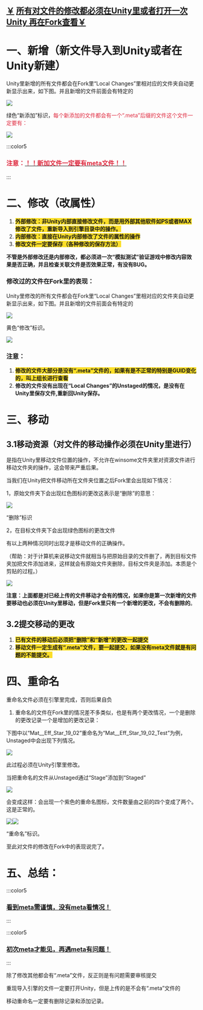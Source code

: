 ## <u>￥</u> **<u>所有对文件的修改都必须在Unity里或者打开一次Unity 再在Fork查看￥</u>**
# 一、新增（新文件导入到Unity或者在Unity新建）
Unity里新增的所有文件都会在Fork里“Local Changes”里相对应的文件夹自动更新显示出来，如下图。并且新增的文件前面会有特定的

![](https://cdn.nlark.com/yuque/0/2024/png/12926950/1712457860039-781b4dcc-6e85-4f52-ab60-096b2445de68.png)

绿色“新添加”标识，<font style="color:#DF2A3F;">每个新添加的文件都会有一个“.meta”后缀的文件这个文件一定要有：</font>

![](https://cdn.nlark.com/yuque/0/2024/png/12926950/1712457860434-3c259d54-060f-4674-8218-76f1de4ebc86.png)

:::color5
### <font style="color:#DF2A3F;">注意：</font><u><font style="color:#DF2A3F;">！！新加文件一定要有meta文件！！</font></u>
:::

# 二、修改（改属性）
1. **<font style="background-color:#FBDE28;">外部修改：非Unity内部直接修改文件，而是用外部其他软件如PS或者MAX修改了文件，重新导入到引擎目录中的操作。</font>**
2. **<font style="background-color:#FBDE28;">内部修改：直接在Unity内部修改了文件的属性的操作</font>**
3. **<font style="background-color:#FBDE28;">修改文件一定要保存（各种修改的保存方法）</font>**

**不管是外部修改还是内部修改，都必须进一次“模拟测试”验证游戏中修改内容效果是否正确，并且检查关联文件是否效果正常，有没有BUG。**

### 修改过的文件在Fork里的表现：
Unity里修改的所有文件都会在Fork里“Local Changes”里相对应的文件夹自动更新显示出来，如下图。并且新增的文件前面会有特定的

![](https://cdn.nlark.com/yuque/0/2024/png/12926950/1712457861090-12505a0e-068a-4d2b-a7c1-738c1f9527bb.png)

黄色“修改”标识。

![](https://cdn.nlark.com/yuque/0/2024/png/12926950/1712457861717-ad0140d7-dc44-4365-9bd3-0e4e7d0c92b6.png)

### 注意：
1. **<font style="background-color:#FBDE28;">修改的文件大部分是没有“.meta”文件的，如果有是不正常的特别是GUID变化的，叫上组长进行查看</font>**
2. **修改的文件没有出现在“Local Changes”的Unstaged的情况，是没有在Unity里保存文件,重新回Unity保存。**

# 三、移动
## 3.1移动资源（对文件的移动操作必须在Unity里进行）
是指在Unity里移动文件位置的操作，不允许在winsome文件夹里对资源文件进行移动文件夹的操作，这会带来严重后果。

当我们在Unity把文件移动所在文件夹位置之后Fork里会出现如下情况：

1，原始文件夹下会出现红色图标的更改这表示是“删除”的意思：

![](https://cdn.nlark.com/yuque/0/2024/png/12926950/1712457862187-afd1c7b2-bf26-4bb2-84e7-d558e815993f.png)

“删除”标识

2，在目标文件夹下会出现绿色图标的更改文件

有以上两种情况同时出现才是移动文件的正确操作。

（帮助：对于计算机来说移动文件就相当与把原始目录的文件删了，再到目标文件夹加把文件添加进来，这样就会有原始文件夹删除，目标文件夹是添加。本质是个剪贴的过程。）

![](https://cdn.nlark.com/yuque/0/2024/png/12926950/1712457862531-41887561-d446-45b3-88a8-5b238d2e4811.png)

**注意：上面都是对已经上传的文件移动才会有的情况，如果你是第一次新增的文件要移动也必须在Unity里移动，但是Fork里只有一个新增的更改，不会有删除的**。

## 3.2提交移动的更改
1. **<font style="background-color:#FBDE28;">已有文件的移动后必须把“删除”和“新增”的更改一起提交</font>**
2. **<font style="background-color:#FBDE28;">移动文件一定生成有“.meta”文件，要一起提交，如果没有meta文件就是有问题的不能提交。</font>**

# 四、重命名
重命名文件必须在引擎里完成，否则后果自负

1. 重命名的文件在Fork里的情况差不多类似，也是有两个更改情况，一个是删除的更改记录一个是增加的更改记录：

下图中以“Mat__Eff_Star_19_02”重命名为“Mat__Eff_Star_19_02_Test”为例，Unstaged中会出现下列情况。

![](https://cdn.nlark.com/yuque/0/2024/png/12926950/1712457863047-9a8e863a-80bd-4439-8b3c-c522f3f8fb44.png)

此过程必须在Unity引擎里修改。

当把重命名的文件从Unstaged通过“Stage”添加到“Staged”

![](https://cdn.nlark.com/yuque/0/2024/png/12926950/1712457863520-067ea363-2d27-4cd2-86f4-48afee17a43c.png)

会变成这样：会出现一个紫色的重命名图标，文件数量由之前的四个变成了两个。这是正常的。

![](https://cdn.nlark.com/yuque/0/2024/png/12926950/1712457863919-c7595d44-1ad4-4584-939d-694a886c4766.png)![](https://cdn.nlark.com/yuque/0/2024/png/12926950/1712457864349-b901494d-f4e0-4e2e-ba0c-799d234a3050.png)

“重命名”标识。

至此对文件的修改在Fork中的表现说完了。

# 五、总结：
:::color5
### **<u>看到meta需谨慎，没有meta看情况！</u>**
:::

:::color5
### **<u>初次meta才能见，再遇meta有问题！</u>**
:::

除了修改其他都会有“.meta”文件，反正则是有问题需要审核提交

重现导入引擎的文件一定要打开Unity，但是上传的是不会有“.meta”文件的

移动重命名一定要有删除记录和添加记录。

